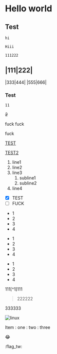 # Hello world

## Test

`hi`

```
Hiii

111222
```

|111|222|
---------
|333|444|
|555|666|

### Test

`11`

~~2~~

fuck
fuck

fuck

[TEST](https://www.google.com)

[TEST2](https://www.bing.com)

1. line1
2. line2
3. line3
   1. subline1
   2. subline2
4. line4

- [x] TEST
- [ ] FUCK

+ 1
+ 2
+ 3
+ 4

- 1
- 2
- 3
- 4

* 1
* 2
* 3
* 4

111[^1]111

>222222

333333

![linux](https://upload.wikimedia.org/wikipedia/commons/8/8d/Linux_architecture.png)

Item
: one
: two
: three

:joy:

:flag_tw: